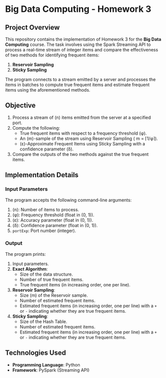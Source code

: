 # Big Data Computing - Homework 3

## Project Overview
This repository contains the implementation of Homework 3 for the **Big Data Computing** course. The task involves using the Spark Streaming API to process a real-time stream of integer items and compare the effectiveness of two methods for identifying frequent items:

1. **Reservoir Sampling**
2. **Sticky Sampling**

The program connects to a stream emitted by a server and processes the items in batches to compute true frequent items and estimate frequent items using the aforementioned methods.

## Objective
1. Process a stream of (n) items emitted from the server at a specified port.
2. Compute the following:
   - True frequent items with respect to a frequency threshold (φ).
   - An (m)-sample of the stream using Reservoir Sampling ( m = ⌈1/φ⌉).
   - (ε)-Approximate Frequent Items using Sticky Sampling with a confidence parameter (δ).
3. Compare the outputs of the two methods against the true frequent items.

## Implementation Details
### Input Parameters
The program accepts the following command-line arguments:
1. (n): Number of items to process.
2. (φ): Frequency threshold (float in (0, 1)).
3. (ε): Accuracy parameter (float in (0, 1)).
4. (δ): Confidence parameter (float in (0, 1)).
5. `portExp`: Port number (integer).

### Output
The program prints:
1. Input parameters.
2. **Exact Algorithm**:
   - Size of the data structure.
   - Number of true frequent items.
   - True frequent items (in increasing order, one per line).
3. **Reservoir Sampling**:
   - Size (m) of the Reservoir sample.
   - Number of estimated frequent items.
   - Estimated frequent items (in increasing order, one per line) with a `+` or `-` indicating whether they are true frequent items.
4. **Sticky Sampling**:
   - Size of the Hash Table.
   - Number of estimated frequent items.
   - Estimated frequent items (in increasing order, one per line) with a `+` or `-` indicating whether they are true frequent items.

## Technologies Used
- **Programming Language**: Python
- **Framework**: PySpark (Streaming API)
